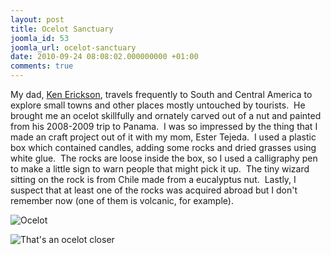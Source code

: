```yaml
---
layout: post
title: Ocelot Sanctuary
joomla_id: 53
joomla_url: ocelot-sanctuary
date: 2010-09-24 08:08:02.000000000 +01:00
comments: true
---
```


My dad, [Ken Erickson](http://ken-ericksons.blogspot.com/ "Ken Erickson's Blog"),
travels frequently to South and Central America to explore small towns and other
places mostly untouched by tourists.  He brought me an ocelot skillfully and
ornately carved out of a nut and painted from his 2008-2009 trip to Panama.  I was
so impressed by the thing that I made an craft project out of it with my mom,
Ester Tejeda.  I used a plastic box which contained candles, adding some rocks and
dried grasses using white glue.  The rocks are loose inside the box, so I used a
calligraphy pen to make a little sign to warn people that might pick it up.  The
tiny wizard sitting on the rock is from Chile made from a eucalyptus nut.  Lastly,
I suspect that at least one of the rocks was acquired abroad but I don't remember
now (one of them is volcanic, for example).

![Ocelot](http://farm5.static.flickr.com/4089/5019404945_de0dfca203_b.jpg)

![That's an ocelot closer](http://farm5.static.flickr.com/4125/5020014014_260c4ae0d7_b.jpg)
